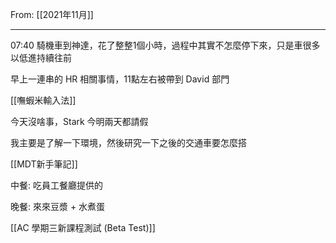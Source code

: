 From: [[2021年11月]]

---

07:40 騎機車到神達，花了整整1個小時，過程中其實不怎麼停下來，只是車很多以低進持續往前

早上一連串的 HR 相關事情，11點左右被帶到 David 部門

[[嘸蝦米輸入法]]

今天沒啥事，Stark 今明兩天都請假

我主要是了解一下環境，然後研究一下之後的交通車要怎麼搭

[[MDT新手筆記]]

中餐: 吃員工餐廳提供的

晚餐: 來來豆漿 + 水煮蛋

[[AC 學期三新課程測試 (Beta Test)]]